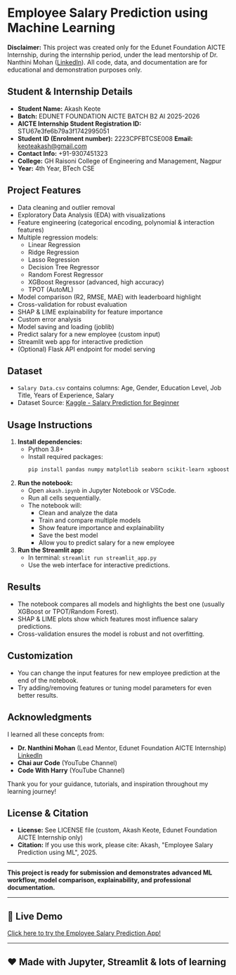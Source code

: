 
# Employee Salary Prediction using Machine Learning

**Disclaimer:**
This project was created only for the Edunet Foundation AICTE Internship, during the internship period, under the lead mentorship of Dr. Nanthini Mohan ([LinkedIn](https://www.linkedin.com/in/dr-nanthini-mohan-9a727a105/)).
All code, data, and documentation are for educational and demonstration purposes only.

## Student & Internship Details
- **Student Name:** Akash Keote
- **Batch:** EDUNET FOUNDATION AICTE BATCH B2 AI 2025-2026
- **AICTE Internship Student Registration ID:** STU67e3fe6b79a3f1742995051
- **Student ID (Enrolment number):** 2223CPFBTCSE008
  **Email:** keoteakash@gmail.com
- **Contact Info:** +91-9307451323
- **College:** GH Raisoni College of Engineering and Management, Nagpur
- **Year:** 4th Year, BTech CSE

## Project Features
- Data cleaning and outlier removal
- Exploratory Data Analysis (EDA) with visualizations
- Feature engineering (categorical encoding, polynomial & interaction features)
- Multiple regression models:
  - Linear Regression
  - Ridge Regression
  - Lasso Regression
  - Decision Tree Regressor
  - Random Forest Regressor
  - XGBoost Regressor (advanced, high accuracy)
  - TPOT (AutoML)
- Model comparison (R2, RMSE, MAE) with leaderboard highlight
- Cross-validation for robust evaluation
- SHAP & LIME explainability for feature importance
- Custom error analysis
- Model saving and loading (joblib)
- Predict salary for a new employee (custom input)
- Streamlit web app for interactive prediction
- (Optional) Flask API endpoint for model serving

## Dataset
- `Salary Data.csv` contains columns: Age, Gender, Education Level, Job Title, Years of Experience, Salary
- Dataset Source: [Kaggle - Salary Prediction for Beginner](https://www.kaggle.com/datasets/rkiattisak/salaly-prediction-for-beginer?resource=download)

## Usage Instructions
1. **Install dependencies:**
   - Python 3.8+
   - Install required packages:
     ```bash
     pip install pandas numpy matplotlib seaborn scikit-learn xgboost shap joblib streamlit tpot lime
     ```
2. **Run the notebook:**
   - Open `akash.ipynb` in Jupyter Notebook or VSCode.
   - Run all cells sequentially.
   - The notebook will:
     - Clean and analyze the data
     - Train and compare multiple models
     - Show feature importance and explainability
     - Save the best model
     - Allow you to predict salary for a new employee
3. **Run the Streamlit app:**
   - In terminal: `streamlit run streamlit_app.py`
   - Use the web interface for interactive predictions.

## Results
- The notebook compares all models and highlights the best one (usually XGBoost or TPOT/Random Forest).
- SHAP & LIME plots show which features most influence salary predictions.
- Cross-validation ensures the model is robust and not overfitting.

## Customization
- You can change the input features for new employee prediction at the end of the notebook.
- Try adding/removing features or tuning model parameters for even better results.

## Acknowledgments
I learned all these concepts from:
- **Dr. Nanthini Mohan** (Lead Mentor, Edunet Foundation AICTE Internship)  
  [LinkedIn](https://www.linkedin.com/in/dr-nanthini-mohan-9a727a105/)
- **Chai aur Code** (YouTube Channel)
- **Code With Harry** (YouTube Channel)

Thank you for your guidance, tutorials, and inspiration throughout my learning journey!

## License & Citation
- **License:** See LICENSE file (custom, Akash Keote, Edunet Foundation AICTE Internship only)
- **Citation:** If you use this work, please cite: Akash, "Employee Salary Prediction using ML", 2025.

---

**This project is ready for submission and demonstrates advanced ML workflow, model comparison, explainability, and professional documentation.**

---

## 🚀 Live Demo
[Click here to try the Employee Salary Prediction App!](https://edunet-akashkeote-mla-project.streamlit.app/)

---
## ❤️ Made with Jupyter, Streamlit & lots of learning
